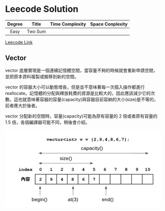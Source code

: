 # Leecode Solution
|Degree|Title|Time Complexity|Space Conplexity|
|:-:|:-:|:-:|:-:|
|Easy|Two Sum||




[Leecode Link](https://leetcode.com/)
## Vector 
vector 底層實現是一個連續記憶體空間，當容量不夠的時候就會重新申請空間，並把原本資料複製或搬移到新的空間。  

vector 的容器大小可以動態增長，但是並不意味著每一次插入操作都進行 reallocate。記憶體的分配與釋放耗費的資源是比較大的，因此應該減少它的次數。這也就意味著容器的容量(capacity)與容器目前容納的大小(size)是不等的，前者應大於後者。  

vector 分配新的空間時，容量(capacity)可能為原有容量的 2 倍或者原有容量的 1.5 倍，各個編譯器可能不同，稍後會介紹。  

![Vector](fig/vector.png)